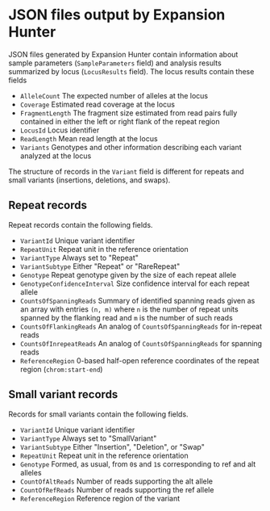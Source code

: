 # JSON files output by Expansion Hunter

JSON files generated by Expansion Hunter contain information about sample
parameters (`SampleParameters` field) and analysis results summarized by
locus (`LocusResults` field). The locus results contain these fields
 * `AlleleCount` The expected number of alleles at the locus
 * `Coverage` Estimated read coverage at the locus
 * `FragmentLength` The fragment size estimated from read pairs fully contained in either the left or right flank of the repeat region
 * `LocusId` Locus identifier
 * `ReadLength` Mean read length at the locus
 * `Variants` Genotypes and other information describing each variant
   analyzed at the locus

The structure of records in the `Variant` field  is different for repeats and
small variants (insertions, deletions, and swaps).

## Repeat records

Repeat records contain the following fields.
* `VariantId` Unique variant identifier
* `RepeatUnit` Repeat unit in the reference orientation
* `VariantType` Always set to "Repeat"
* `VariantSubtype` Either "Repeat" or "RareRepeat"
* `Genotype` Repeat genotype given by the size of each repeat allele
* `GenotypeConfidenceInterval` Size confidence interval for each repeat allele
* `CountsOfSpanningReads` Summary of identified spanning reads given as an
   array with entries `(n, m)` where `n` is the number of repeat units spanned
   by the flanking read and `m` is the number of such reads
* `CountsOfFlankingReads` An analog of `CountsOfSpanningReads` for in-repeat
  reads
* `CountsOfInrepeatReads` An analog of `CountsOfSpanningReads` for spanning
  reads
* `ReferenceRegion` 0-based half-open reference coordinates of the repeat region
  (`chrom:start-end`)

## Small variant records

Records for small variants contain the following fields.
* `VariantId` Unique variant identifier
* `VariantType` Always set to "SmallVariant"
* `VariantSubtype` Either "Insertion", "Deletion", or "Swap" 
* `RepeatUnit` Repeat unit in the reference orientation
* `Genotype` Formed, as usual, from `0`s and `1`s corresponding to ref and alt
  alleles
* `CountOfAltReads` Number of reads supporting the alt allele
* `CountOfRefReads` Number of reads supporting the ref allele
* `ReferenceRegion` Reference region of the variant
